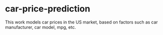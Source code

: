 # car-price-prediction
This work models car prices in the US market, based on factors such as car manufacturer, car model, mpg, etc.  
